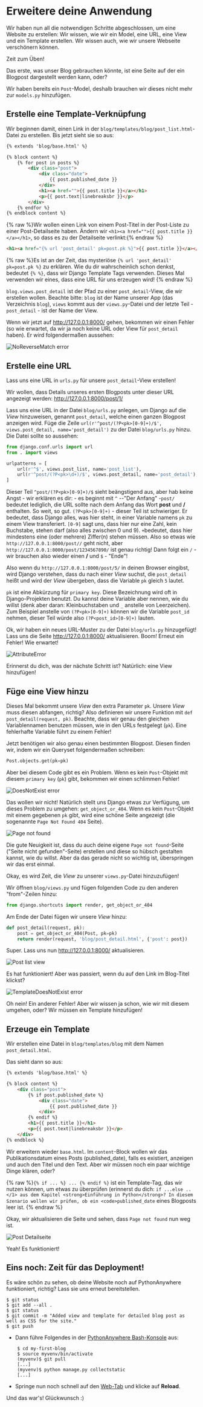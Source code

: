 # Erweitere deine Anwendung

Wir haben nun all die notwendigen Schritte abgeschlossen, um eine Website zu erstellen: Wir wissen, wie wir ein Model, eine URL, eine View und ein Template erstellen. Wir wissen auch, wie wir unsere Webseite verschönern können.

Zeit zum Üben!

Das erste, was unser Blog gebrauchen könnte, ist eine Seite auf der ein Blogpost dargestellt werden kann, oder?

Wir haben bereits ein `Post`-Model, deshalb brauchen wir dieses nicht mehr zur `models.py` hinzufügen.

## Erstelle eine Template-Verknüpfung

Wir beginnen damit, einen Link in der `blog/templates/blog/post_list.html`-Datei zu erstellen. Bis jetzt sieht sie so aus:

```html
{% extends 'blog/base.html' %}

{% block content %}
    {% for post in posts %}
        <div class="post">
            <div class="date">
                {{ post.published_date }}
            </div>
            <h1><a href="">{{ post.title }}</a></h1>
            <p>{{ post.text|linebreaksbr }}</p>
        </div>
    {% endfor %}
{% endblock content %}
```

{% raw %}Wir wollen einen Link von einem Post-Titel in der Post-Liste zu einer Post-Detailseite haben. Ändern wir `<h1><a href="">{{ post.title }}</a></h1>`, so dass es zu der Detailseite verlinkt:{% endraw %}

```html
<h1><a href="{% url 'post_detail' pk=post.pk %}">{{ post.title }}</a></h1>
```

{% raw %}Es ist an der Zeit, das mysteriöse `{% url 'post_detail' pk=post.pk %}` zu erklären. Wie du dir wahrscheinlich schon denkst, bedeutet `{% %}`, dass wir Django Template Tags verwenden. Dieses Mal verwenden wir eines, dass eine URL für uns erzeugen wird! {% endraw %}

`blog.views.post_detail` ist der Pfad zu einer `post_detail`-View, die wir erstellen wollen. Beachte bitte: `blog` ist der Name unserer App (das Verzeichnis `blog`), `views` kommt aus der `views.py`-Datei und der letzte Teil - `post_detail` - ist der Name der View.

Wenn wir jetzt auf http://127.0.0.1:8000/ gehen, bekommen wir einen Fehler (so wie erwartet, da wir ja noch keine URL oder View für `post_detail` haben). Er wird folgendermaßen aussehen:

![NoReverseMatch error][1]

 [1]: images/no_reverse_match2.png

## Erstelle eine URL

Lass uns eine URL in `urls.py` für unsere `post_detail`-View erstellen!

Wir wollen, dass Details unseres ersten Blogposts unter dieser URL angezeigt werden: http://127.0.0.1:8000/post/1/

Lass uns eine URL in der Datei `blog/urls.py` anlegen, um Django auf die *View* hinzuweisen, genannt `post_detail`, welche einen ganzen Blogpost anzeigen wird. Füge die Zeile `url(r'^post/(?P<pk>[0-9]+)/$', views.post_detail, name='post_detail')` zu der Datei `blog/urls.py` hinzu. Die Datei sollte so aussehen:

```python
from django.conf.urls import url
from . import views

urlpatterns = [
    url(r'^$', views.post_list, name='post_list'),
    url(r'^post/(?P<pk>\d+)/$', views.post_detail, name='post_detail'),
]
```

Dieser Teil `^post/(?P<pk>[0-9]+)/$` sieht beängstigend aus, aber hab keine Angst - wir erklären es dir: - es beginnt mit `^` --"Der Anfang" -`post/` bedeutet lediglich, die URL sollte nach dem Anfang das Wort **post** und **/** enthalten. So weit, so gut. `(?P<pk>[0-9]+)` - dieser Teil ist schwieriger. Er bedeutet, dass Django alles, was hier steht, in einer Variable namens `pk` zu einem View transferiert. `[0-9]` sagt uns, dass hier nur eine Zahl, kein Buchstabe, stehen darf (also alles zwischen 0 und 9). `+`bedeutet, dass hier mindestens eine (oder mehrere) Ziffer(n) stehen müssen. Also so etwas wie `http://127.0.0.1:8000/post//` geht nicht, aber `http://127.0.0.1:8000/post/1234567890/` ist genau richtig! Dann folgt ein `/` - wir brauchen also wieder einen **/** und `$` - "Ende"!

Also wenn du `http://127.0.0.1:8000/post/5/` in deinen Browser eingibst, wird Django verstehen, dass du nach einer *View* suchst, die `post_detail` heißt und wird der *View* übergeben, dass die Variable `pk` gleich `5` lautet.

`pk` ist eine Abkürzung für `primary key`. Diese Bezeichnung wird oft in Django-Projekten benutzt. Du kannst deine Variable aber nennen, wie du willst (denk aber daran: Kleinbuchstaben und `_` anstelle von Leerzeichen). Zum Beispiel anstelle von `(?P<pk>[0-9]+)` können wir die Variable `post_id` nehmen, dieser Teil würde also `(?P<post_id>[0-9]+)` lauten.

Ok, wir haben ein neues URL-Muster zu der Datei `blog/urls.py` hinzugefügt! Lass uns die Seite http://127.0.0.1:8000/ aktualisieren. Boom! Erneut ein Fehler! Wie erwartet!

![AttributeError][2]

 [2]: images/attribute_error2.png

Erinnerst du dich, was der nächste Schritt ist? Natürlich: eine View hinzufügen!

## Füge eine View hinzu

Dieses Mal bekommt unsere *View* den extra Parameter `pk`. Unsere *View* muss diesen abfangen, richtig? Also definieren wir unsere Funktion mit `def post_detail(request, pk)`. Beachte, dass wir genau den gleichen Variablennamen benutzen müssen, wie in den URLs festgelegt (`pk`). Eine fehlerhafte Variable führt zu einem Fehler!

Jetzt benötigen wir also genau einen bestimmten Blogpost. Diesen finden wir, indem wir ein Queryset folgendermaßen schreiben:

```python
Post.objects.get(pk=pk)
```

Aber bei diesem Code gibt es ein Problem. Wenn es kein `Post`-Objekt mit diesem `primary key` (`pk`) gibt, bekommen wir einen schlimmen Fehler!

![DoesNotExist error][3]

 [3]: images/does_not_exist2.png

Das wollen wir nicht! Natürlich stellt uns Django etwas zur Verfügung, um dieses Problem zu umgehen: `get_object_or_404`. Wenn es kein `Post`-Objekt mit einem gegebenen `pk` gibt, wird eine schöne Seite angezeigt (die sogenannte `Page Not Found 404` Seite).

![Page not found][4]

 [4]: images/404_2.png

Die gute Neuigkeit ist, dass du auch deine eigene `Page not found`-Seite ("Seite nicht gefunden"-Seite) erstellen und diese so hübsch gestalten kannst, wie du willst. Aber da das gerade nicht so wichtig ist, überspringen wir das erst einmal.

Okay, es wird Zeit, die *View* zu unserer `views.py`-Datei hinzuzufügen!

Wir öffnen `blog/views.py` und fügen folgenden Code zu den anderen "from"-Zeilen hinzu:

```python
from django.shortcuts import render, get_object_or_404
```

Am Ende der Datei fügen wir unsere *View* hinzu:

```python
def post_detail(request, pk):
    post = get_object_or_404(Post, pk=pk)
    return render(request, 'blog/post_detail.html', {'post': post})
```

Super. Lass uns nun http://127.0.0.1:8000/ aktualisieren.

![Post list view][5]

 [5]: images/post_list2.png

Es hat funktioniert! Aber was passiert, wenn du auf den Link im Blog-Titel klickst?

![TemplateDoesNotExist error][6]

 [6]: images/template_does_not_exist2.png

Oh nein! Ein anderer Fehler! Aber wir wissen ja schon, wie wir mit diesem umgehen, oder? Wir müssen ein Template hinzufügen!

## Erzeuge ein Template

Wir erstellen eine Datei in `blog/templates/blog` mit dem Namen `post_detail.html`.

Das sieht dann so aus:

```html
{% extends 'blog/base.html' %}

{% block content %}
    <div class="post">
        {% if post.published_date %}
            <div class="date">
                {{ post.published_date }}
            </div>
        {% endif %}
        <h1>{{ post.title }}</h1>
        <p>{{ post.text|linebreaksbr }}</p>
    </div>
{% endblock %}
```

Wir erweitern wieder `base.html`. Im `content`-Block wollen wir das Publikationsdatum eines Posts (published_date), falls es existiert, anzeigen und auch den Titel und den Text. Aber wir müssen noch ein paar wichtige Dinge klären, oder?

{% raw %}`{% if ... %} ... {% endif %}` ist ein Template-Tag, das wir nutzen können, um etwas zu überprüfen (erinnerst du dich: `if ...else ..</1> aus dem Kapitel <strong>Einführung in Python</strong>? In diesem Szenario wollen wir prüfen, ob ein <code>published_date` eines Blogposts leer ist. {% endraw %}

Okay, wir aktualisieren die Seite und sehen, dass `Page not found` nun weg ist.

![Post Detailseite][7]

 [7]: images/post_detail2.png

Yeah! Es funktioniert!

## Eins noch: Zeit für das Deployment!

Es wäre schön zu sehen, ob deine Website noch auf PythonAnywhere funktioniert, richtig? Lass sie uns erneut bereitstellen.

```
$ git status
$ git add --all .
$ git status
$ git commit -m "Added view and template for detailed blog post as well as CSS for the site."
$ git push
```

*   Dann führe Folgendes in der [PythonAnywhere Bash-Konsole](https://www.pythonanywhere.com/consoles/) aus:

```
    $ cd my-first-blog 
    $ source myvenv/bin/activate 
    (myvenv)$ git pull 
    [...] 
    (myvenv)$ python manage.py collectstatic 
    [...]
```

*   Springe nun noch schnell auf den [Web-Tab](https://www.pythonanywhere.com/web_app_setup/) und klicke auf **Reload**.

Und das war's! Glückwunsch :)
